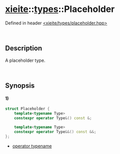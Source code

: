 # [xieite](../../xieite.md)\:\:[types](../../types.md)\:\:Placeholder
Defined in header [<xieite/types/placeholder.hpp>](../../../include/xieite/types/placeholder.hpp)

&nbsp;

## Description
A placeholder type.

&nbsp;

## Synopsis
#### 1)
```cpp
struct Placeholder {
    template<typename Type>
    constexpr operator Type&() const &;

    template<typename Type>
    constexpr operator Type&&() const &&;
};
```
- [operator typename](./structures/placeholder/1/operatorCast.md)
